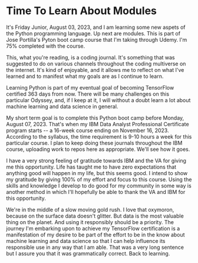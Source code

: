 # Time To Learn About Modules

It's Friday Junior, August 03, 2023, and I am learning some new aspets of the Python programming language. Up next are modules. This is part of Jose Portilla's Pyton boot camp course that I'm taking through Udemy. I'm 75% completed with the course.

This, what you're reading, is a coding journal. It's something that was suggested to do on various channels throughout the coding multiverse on the internet. It's kind of enjoyable, and it allows me to reflect on what I've learned and to manifest what my goals are as I continue to learn.

Learning Python is part of my eventual goal of becoming TensorFlow certified 363 days from now. There will be many challenges on this particular Odyssey, and, if I keep at it, I will without a doubt learn a lot about machine learning and data science in general.

My short term goal is to complete this Python boot camp before Monday, August 07, 2023. That's when my IBM Data Analyst Professional Certificate program starts -- a 16-week course ending on November 16, 2023. According to the syllabus, the time requirement is 9-10 hours a week for this particular course. I plan to keep doing these journals throughout the IBM course, uploading work to repos here as appropriate. We'll see how it goes.

I have a very strong feeling of gratitude towards IBM and the VA for giving me this opportunity. Life has taught me to have zero expectations that anything good will happen in my life, but this seems good. I intend to show my gratitude by giving 100% of my effort and focus to this course. Using the skills and knowledge I develop to do good for my community in some way is another method in which I'll hopefully be able to thank the VA and IBM for this opportunity.

We're in the middle of a slow moving gold rush. I love that oxymoron, because on the surface data doesn't glitter. But data is the most valuable thing on the planet. And using it responsibly should be a priority. The journey I'm embarking upon to achieve my TensorFlow certification is a manifestation of my desire to be part of the effort to be in the know about machine learning and data science so that I can help influence its responsible use in any way that I am able. That was a very long sentence but I assure you that it was grammatically correct. Back to learning.
